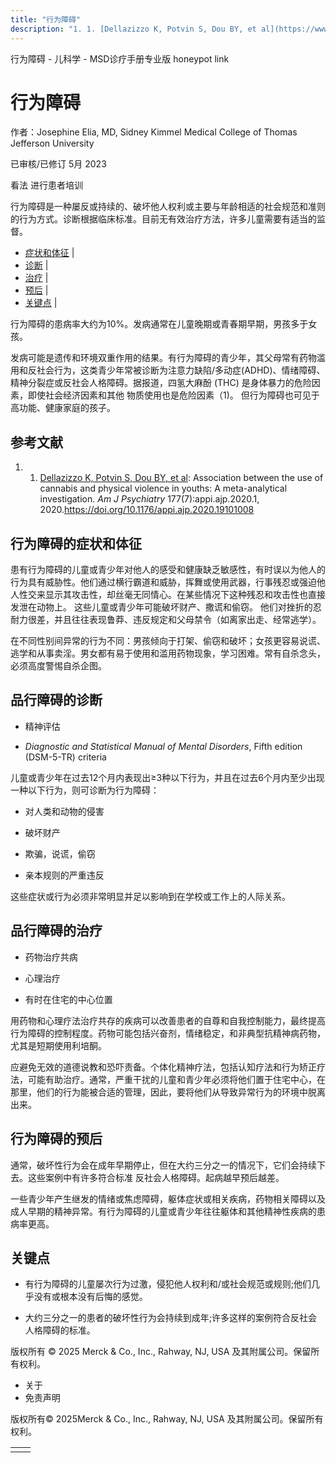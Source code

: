 ```yaml
---
title: "行为障碍"
description: "1. 1. [Dellazizzo K, Potvin S, Dou BY, et al](https://www.researchgate.net/publication/341681440_Association_Between_the_Use_of_Cannabis_and_Physical_Violence_in_Youths_A_Meta-Analytical_Investigation): Association between the use of cannabis and physical violence in youths: A meta-analytical investigation. _Am J Psychiatry_ 177(7):appi.ajp.2020.1, 2020.https://doi.org/10.1176/appi.ajp.2020.19101008"
---
```


﻿行为障碍 \- 儿科学 \- MSD诊疗手册专业版 honeypot link

# 行为障碍

作者：Josephine Elia, MD, Sidney Kimmel Medical College of Thomas Jefferson University

已审核/已修订 5月 2023

看法 进行患者培训

行为障碍是一种屡反或持续的、破坏他人权利或主要与年龄相适的社会规范和准则的行为方式。诊断根据临床标准。目前无有效治疗方法，许多儿童需要有适当的监督。

- [症状和体征](#症状和体征_v43476131_zh) \|
- [诊断](#诊断_v43476136_zh) \|
- [治疗](#治疗_v43476157_zh) \|
- [预后](#预后_v43476152_zh) \|
- [关键点](#关键点_v43476168_zh) \|

行为障碍的患病率大约为10%。发病通常在儿童晚期或青春期早期，男孩多于女孩。

发病可能是遗传和环境双重作用的结果。有行为障碍的青少年，其父母常有药物滥用和反社会行为，这类青少年常被诊断为注意力缺陷/多动症(ADHD)、情绪障碍、精神分裂症或反社会人格障碍。据报道，四氢大麻酚 (THC) 是身体暴力的危险因素，即使社会经济因素和其他 物质使用也是危险因素（1)。 但行为障碍也可见于高功能、健康家庭的孩子。

## 参考文献

1. 1. [Dellazizzo K, Potvin S, Dou BY, et al](https://www.researchgate.net/publication/341681440_Association_Between_the_Use_of_Cannabis_and_Physical_Violence_in_Youths_A_Meta-Analytical_Investigation): Association between the use of cannabis and physical violence in youths: A meta-analytical investigation. _Am J Psychiatry_ 177(7):appi.ajp.2020.1, 2020.https://doi.org/10.1176/appi.ajp.2020.19101008


## 行为障碍的症状和体征

患有行为障碍的儿童或青少年对他人的感受和健康缺乏敏感性，有时误以为他人的行为具有威胁性。他们通过横行霸道和威胁，挥舞或使用武器，行事残忍或强迫他人性交来显示其攻击性，却丝毫无同情心。在某些情况下这种残忍和攻击性也直接发泄在动物上。 这些儿童或青少年可能破坏财产、撒谎和偷窃。 他们对挫折的忍耐力很差，并且往往表现鲁莽、违反规定和父母禁令（如离家出走、经常逃学）。

在不同性别间异常的行为不同：男孩倾向于打架、偷窃和破坏；女孩更容易说谎、逃学和从事卖淫。男女都有易于使用和滥用药物现象，学习困难。常有自杀念头，必须高度警惕自杀企图。

## 品行障碍的诊断

- 精神评估

- _Diagnostic and Statistical Manual of Mental Disorders_, Fifth edition (DSM-5-TR) criteria


儿童或青少年在过去12个月内表现出≥3种以下行为，并且在过去6个月内至少出现一种以下行为，则可诊断为行为障碍：

- 对人类和动物的侵害

- 破坏财产

- 欺骗，说谎，偷窃

- 亲本规则的严重违反


这些症状或行为必须非常明显并足以影响到在学校或工作上的人际关系。

## 品行障碍的治疗

- 药物治疗共病

- 心理治疗

- 有时在住宅的中心位置


用药物和心理疗法治疗共存的疾病可以改善患者的自尊和自我控制能力，最终提高行为障碍的控制程度。药物可能包括兴奋剂，情绪稳定，和非典型抗精神病药物，尤其是短期使用利培酮。

应避免无效的道德说教和恐吓责备。个体化精神疗法，包括认知疗法和行为矫正疗法，可能有助治疗。通常，严重干扰的儿童和青少年必须将他们置于住宅中心，在那里，他们的行为能被合适的管理，因此，要将他们从导致异常行为的环境中脱离出来。

## 行为障碍的预后

通常，破坏性行为会在成年早期停止，但在大约三分之一的情况下，它们会持续下去。这些案例中有许多符合标准 反社会人格障碍。起病越早预后越差。

一些青少年产生继发的情绪或焦虑障碍，躯体症状或相关疾病，药物相关障碍以及成人早期的精神异常。有行为障碍的儿童或青少年往往躯体和其他精神性疾病的患病率更高。

## 关键点

- 有行为障碍的儿童屡次行为过激，侵犯他人权利和/或社会规范或规则;他们几乎没有或根本没有后悔的感觉。

- 大约三分之一的患者的破坏性行为会持续到成年;许多这样的案例符合反社会人格障碍的标准。




版权所有 © 2025
Merck & Co., Inc., Rahway, NJ, USA 及其附属公司。保留所有权利。

- 关于
- 免责声明

版权所有© 2025Merck & Co., Inc., Rahway, NJ, USA 及其附属公司。保留所有权利。

|     |     |
| --- | --- |
|  |  |